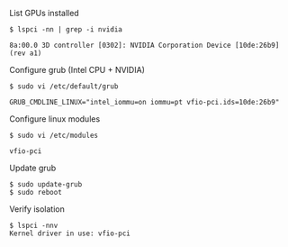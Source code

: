 List GPUs installed

```
$ lspci -nn | grep -i nvidia

8a:00.0 3D controller [0302]: NVIDIA Corporation Device [10de:26b9] (rev a1)
```

Configure grub (Intel CPU + NVIDIA)

```
$ sudo vi /etc/default/grub
```
```
GRUB_CMDLINE_LINUX="intel_iommu=on iommu=pt vfio-pci.ids=10de:26b9" 
```
Configure linux modules

```
$ sudo vi /etc/modules
```
```
vfio-pci
```
Update grub

```
$ sudo update-grub
$ sudo reboot
```

Verify isolation

```
$ lspci -nnv
Kernel driver in use: vfio-pci
```
